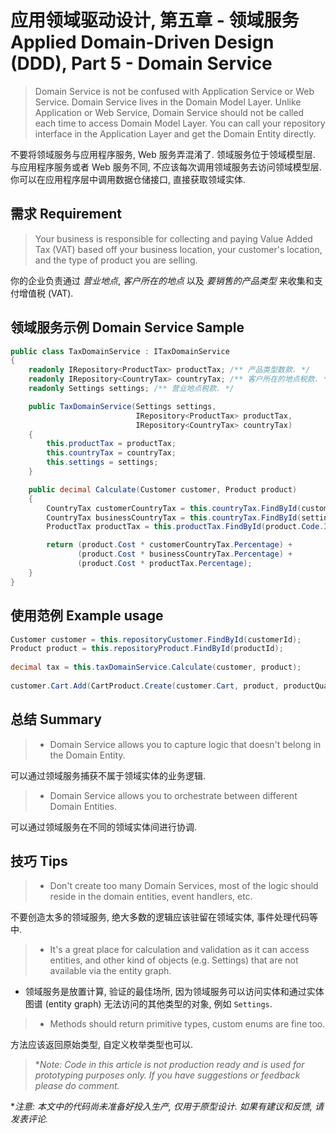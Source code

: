 # 应用领域驱动设计, 第五章 - 领域服务 Applied Domain-Driven Design (DDD), Part 5 - Domain Service

> Domain Service is not be confused with Application Service or Web Service. Domain Service lives in the Domain Model Layer. Unlike Application or Web Service, Domain Service should not be called each time to access Domain Model Layer. You can call your repository interface in the Application Layer and get the Domain Entity directly.

不要将领域服务与应用程序服务, Web 服务弄混淆了. 领域服务位于领域模型层. 与应用程序服务或者 Web 服务不同, 不应该每次调用领域服务去访问领域模型层. 你可以在应用程序层中调用数据仓储接口, 直接获取领域实体.

## 需求 Requirement

> Your business is responsible for collecting and paying Value Added Tax (VAT) based off your business location, your customer's location, and the type of product you are selling.

你的企业负责通过 *营业地点*, *客户所在的地点* 以及 *要销售的产品类型* 来收集和支付增值税 (VAT).

## 领域服务示例 Domain Service Sample

```cs
public class TaxDomainService : ITaxDomainService
{
    readonly IRepository<ProductTax> productTax; /** 产品类型数款. */
    readonly IRepository<CountryTax> countryTax; /** 客户所在的地点税款. */
    readonly Settings settings; /** 营业地点税款. */

    public TaxDomainService(Settings settings,
                            IRepository<ProductTax> productTax,
                            IRepository<CountryTax> countryTax)
    {
        this.productTax = productTax;
        this.countryTax = countryTax;
        this.settings = settings;
    }

    public decimal Calculate(Customer customer, Product product)
    {
        CountryTax customerCountryTax = this.countryTax.FindById(customer.Country.Id);
        CountryTax businessCountryTax = this.countryTax.FindById(settings.BusinessCountry.Id);
        ProductTax productTax = this.productTax.FindById(product.Code.Id);

        return (product.Cost * customerCountryTax.Percentage) +
               (product.Cost * businessCountryTax.Percentage) +
               (product.Cost * productTax.Percentage);
    }
}
```

## 使用范例 Example usage

```cs
Customer customer = this.repositoryCustomer.FindById(customerId);
Product product = this.repositoryProduct.FindById(productId);
 
decimal tax = this.taxDomainService.Calculate(customer, product);
 
customer.Cart.Add(CartProduct.Create(customer.Cart, product, productQuantity, tax));
```

## 总结 Summary

> - Domain Service allows you to capture logic that doesn't belong in the Domain Entity.

可以通过领域服务捕获不属于领域实体的业务逻辑.

> - Domain Service allows you to orchestrate between different Domain Entities.

可以通过领域服务在不同的领域实体间进行协调.

## 技巧 Tips

> - Don't create too many Domain Services, most of the logic should reside in the domain entities, event handlers, etc.

不要创造太多的领域服务, 绝大多数的逻辑应该驻留在领域实体, 事件处理代码等中.

> - It's a great place for calculation and validation as it can access entities, and other kind of objects (e.g. Settings) that are not available via the entity graph.

- 领域服务是放置计算, 验证的最佳场所, 因为领域服务可以访问实体和通过实体图谱 (entity graph) 无法访问的其他类型的对象, 例如 `Settings`.

> - Methods should return primitive types, custom enums are fine too.

方法应该返回原始类型, 自定义枚举类型也可以.

> **Note: Code in this article is not production ready and is used for prototyping purposes only. If you have suggestions or feedback please do comment.*

**注意: 本文中的代码尚未准备好投入生产, 仅用于原型设计. 如果有建议和反馈, 请发表评论.*
